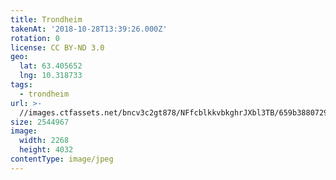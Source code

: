 ```yaml
---
title: Trondheim
takenAt: '2018-10-28T13:39:26.000Z'
rotation: 0
license: CC BY-ND 3.0
geo:
  lat: 63.405652
  lng: 10.318733
tags:
  - trondheim
url: >-
  //images.ctfassets.net/bncv3c2gt878/NFfcblkkvbkghrJXbl3TB/659b38807296ef4043d555693e9fb160/trondheim_31807863258_o
size: 2544967
image:
  width: 2268
  height: 4032
contentType: image/jpeg
---
```


